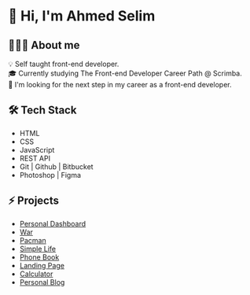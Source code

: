 # 👋 Hi, I'm Ahmed Selim

## 👨🏻‍💻 About me
💡  Self taught front-end developer.  
🎓  Currently studying The Front-end Developer Career Path @ Scrimba.  
🔭  I'm looking for the next step in my career as a front-end developer.

## 🛠 Tech Stack
- HTML
- CSS
- JavaScript
- REST API
- Git | Github | Bitbucket
- Photoshop | Figma

## ⚡️ Projects
- [Personal Dashboard](https://github.com/A-Selim/personal-dashboard)
- [War](https://a-selim.github.io/war/)
- [Pacman](https://a-selim.github.io/pacman/)
- [Simple Life](https://a-selim.github.io/simple-life/)
- [Phone Book](https://a-selim.github.io/phone-book/)
- [Landing Page](https://a-selim.github.io/landing-page/)
- [Calculator](https://a-selim.github.io/calculator/)
- [Personal Blog](https://a-selim.github.io/personal-blog-website/)
